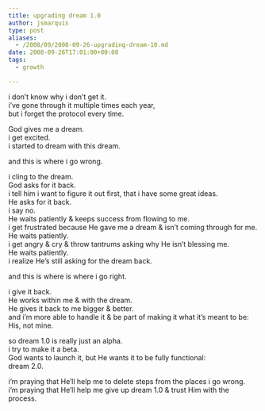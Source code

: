 ```yaml
---
title: upgrading dream 1.0
author: jsmarquis
type: post
aliases:
  - /2008/09/2008-09-26-upgrading-dream-10.md
date: 2008-09-26T17:01:00+00:00
tags:
  - growth

---
```

i don&#8217;t know why i don&#8217;t get it.  
i&#8217;ve gone through it multiple times each year,  
but i forget the protocol every time.

God gives me a dream.  
i get excited.  
i started to dream with this dream.

and this is where i go wrong.

i cling to the dream.  
God asks for it back.  
i tell him i want to figure it out first, that i have some great ideas.  
He asks for it back.  
i say no.  
He waits patiently & keeps success from flowing to me.  
i get frustrated because He gave me a dream & isn&#8217;t coming through for me.  
He waits patiently.  
i get angry & cry & throw tantrums asking why He isn&#8217;t blessing me.  
He waits patiently.  
i realize He&#8217;s still asking for the dream back.

and this is where is where i go right.

i give it back.  
He works within me & with the dream.  
He gives it back to me bigger & better.  
and i&#8217;m more able to handle it & be part of making it what it&#8217;s meant to be:  
His, not mine.

so dream 1.0 is really just an alpha.  
i try to make it a beta.  
God wants to launch it, but He wants it to be fully functional:  
dream 2.0.

i&#8217;m praying that He&#8217;ll help me to delete steps from the places i go wrong.  
i&#8217;m praying that He&#8217;ll help me give up dream 1.0 & trust Him with the process.